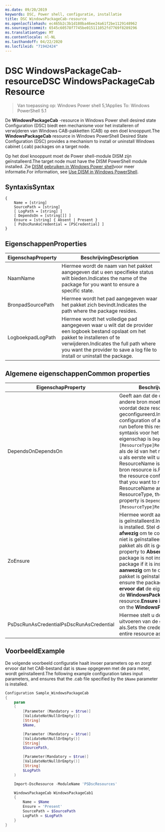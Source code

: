 ```yaml
---
ms.date: 09/20/2019
keywords: DSC, Power shell, configuratie, installatie
title: DSC WindowsPackageCab-resource
ms.openlocfilehash: ec465b2c3b1d180ba46ee24a61f2be1129148962
ms.sourcegitcommit: 6545c60578f7745be015111052fd7769f8289296
ms.translationtype: MT
ms.contentlocale: nl-NL
ms.lasthandoff: 04/22/2020
ms.locfileid: "71942424"
---
```

# <a name="dsc-windowspackagecab-resource"></a><span data-ttu-id="cb9d3-103">DSC WindowsPackageCab-resource</span><span class="sxs-lookup"><span data-stu-id="cb9d3-103">DSC WindowsPackageCab Resource</span></span>

> <span data-ttu-id="cb9d3-104">Van toepassing op: Windows Power shell 5,1</span><span class="sxs-lookup"><span data-stu-id="cb9d3-104">Applies To: Windows PowerShell 5.1</span></span>

<span data-ttu-id="cb9d3-105">De **WindowsPackageCab** -resource in Windows Power shell desired state Configuration (DSC) biedt een mechanisme voor het installeren of verwijderen van Windows CAB-pakketten (CAB) op een doel knooppunt.</span><span class="sxs-lookup"><span data-stu-id="cb9d3-105">The **WindowsPackageCab** resource in Windows PowerShell Desired State Configuration (DSC) provides a mechanism to install or uninstall Windows cabinet (.cab) packages on a target node.</span></span>

<span data-ttu-id="cb9d3-106">Op het doel knooppunt moet de Power shell-module DISM zijn geïnstalleerd.</span><span class="sxs-lookup"><span data-stu-id="cb9d3-106">The target node must have the DISM PowerShell module installed.</span></span> <span data-ttu-id="cb9d3-107">Zie [DISM gebruiken in Windows Power shell](/windows-hardware/manufacture/desktop/use-dism-in-windows-powershell-s14)voor meer informatie.</span><span class="sxs-lookup"><span data-stu-id="cb9d3-107">For information, see [Use DISM in Windows PowerShell](/windows-hardware/manufacture/desktop/use-dism-in-windows-powershell-s14).</span></span>

## <a name="syntax"></a><span data-ttu-id="cb9d3-108">Syntaxis</span><span class="sxs-lookup"><span data-stu-id="cb9d3-108">Syntax</span></span>

```Syntax
{
    Name = [string]
    SourcePath = [string]
    [ LogPath = [string] ]
    [ DependsOn = [string[]] ]
    Ensure = [string] { Absent | Present }
    [ PsDscRunAsCredential = [PSCredential] ]
}
```

## <a name="properties"></a><span data-ttu-id="cb9d3-109">Eigenschappen</span><span class="sxs-lookup"><span data-stu-id="cb9d3-109">Properties</span></span>

|<span data-ttu-id="cb9d3-110">Eigenschap</span><span class="sxs-lookup"><span data-stu-id="cb9d3-110">Property</span></span> |<span data-ttu-id="cb9d3-111">Beschrijving</span><span class="sxs-lookup"><span data-stu-id="cb9d3-111">Description</span></span> |
|---|---|
|<span data-ttu-id="cb9d3-112">Naam</span><span class="sxs-lookup"><span data-stu-id="cb9d3-112">Name</span></span> |<span data-ttu-id="cb9d3-113">Hiermee wordt de naam van het pakket aangegeven dat u een specifieke status wilt bieden.</span><span class="sxs-lookup"><span data-stu-id="cb9d3-113">Indicates the name of the package for you want to ensure a specific state.</span></span> |
|<span data-ttu-id="cb9d3-114">Bronpad</span><span class="sxs-lookup"><span data-stu-id="cb9d3-114">SourcePath</span></span> |<span data-ttu-id="cb9d3-115">Hiermee wordt het pad aangegeven waar het pakket zich bevindt.</span><span class="sxs-lookup"><span data-stu-id="cb9d3-115">Indicates the path where the package resides.</span></span> |
|<span data-ttu-id="cb9d3-116">Logboekpad</span><span class="sxs-lookup"><span data-stu-id="cb9d3-116">LogPath</span></span> |<span data-ttu-id="cb9d3-117">Hiermee wordt het volledige pad aangegeven waar u wilt dat de provider een logboek bestand opslaat om het pakket te installeren of te verwijderen.</span><span class="sxs-lookup"><span data-stu-id="cb9d3-117">Indicates the full path where you want the provider to save a log file to install or uninstall the package.</span></span> |

## <a name="common-properties"></a><span data-ttu-id="cb9d3-118">Algemene eigenschappen</span><span class="sxs-lookup"><span data-stu-id="cb9d3-118">Common properties</span></span>

|<span data-ttu-id="cb9d3-119">Eigenschap</span><span class="sxs-lookup"><span data-stu-id="cb9d3-119">Property</span></span> |<span data-ttu-id="cb9d3-120">Beschrijving</span><span class="sxs-lookup"><span data-stu-id="cb9d3-120">Description</span></span> |
|---|---|
|<span data-ttu-id="cb9d3-121">DependsOn</span><span class="sxs-lookup"><span data-stu-id="cb9d3-121">DependsOn</span></span> |<span data-ttu-id="cb9d3-122">Geeft aan dat de configuratie van een andere bron moet worden uitgevoerd voordat deze resource wordt geconfigureerd.</span><span class="sxs-lookup"><span data-stu-id="cb9d3-122">Indicates that the configuration of another resource must run before this resource is configured.</span></span> <span data-ttu-id="cb9d3-123">De syntaxis voor het gebruik van deze eigenschap is `DependsOn = "[ResourceType]ResourceName"`bijvoorbeeld als de id van het resource-script blok dat u als eerste wilt uitvoeren, de naam ResourceName is en het type van de bron resource is.</span><span class="sxs-lookup"><span data-stu-id="cb9d3-123">For example, if the ID of the resource configuration script block that you want to run first is ResourceName and its type is ResourceType, the syntax for using this property is `DependsOn = "[ResourceType]ResourceName"`.</span></span> |
|<span data-ttu-id="cb9d3-124">Zo</span><span class="sxs-lookup"><span data-stu-id="cb9d3-124">Ensure</span></span> |<span data-ttu-id="cb9d3-125">Hiermee wordt aangegeven of het pakket is geïnstalleerd.</span><span class="sxs-lookup"><span data-stu-id="cb9d3-125">Indicates if the package is installed.</span></span> <span data-ttu-id="cb9d3-126">Stel deze eigenschap in op **afwezig** om te controleren of het pakket niet is geïnstalleerd (of verwijder het pakket als dit is geïnstalleerd).</span><span class="sxs-lookup"><span data-stu-id="cb9d3-126">Set this property to **Absent** to ensure the package is not installed (or uninstall the package if it is installed).</span></span> <span data-ttu-id="cb9d3-127">Stel deze in op **aanwezig** om te controleren of het pakket is geïnstalleerd.</span><span class="sxs-lookup"><span data-stu-id="cb9d3-127">Set it to **Present** to ensure the package is installed.</span></span> <span data-ttu-id="cb9d3-128">**Zorg ervoor dat** de eigenschap vereist is voor de **WindowsPackageCab** -resource.</span><span class="sxs-lookup"><span data-stu-id="cb9d3-128">**Ensure** is a required property on the **WindowsPackageCab** resource.</span></span> |
|<span data-ttu-id="cb9d3-129">PsDscRunAsCredential</span><span class="sxs-lookup"><span data-stu-id="cb9d3-129">PsDscRunAsCredential</span></span> |<span data-ttu-id="cb9d3-130">Hiermee stelt u de referentie in voor het uitvoeren van de gehele resource als.</span><span class="sxs-lookup"><span data-stu-id="cb9d3-130">Sets the credential for running the entire resource as.</span></span> |

## <a name="example"></a><span data-ttu-id="cb9d3-131">Voorbeeld</span><span class="sxs-lookup"><span data-stu-id="cb9d3-131">Example</span></span>

<span data-ttu-id="cb9d3-132">De volgende voorbeeld configuratie haalt invoer parameters op en zorgt ervoor dat het CAB-bestand dat is `$Name` opgegeven met de para meter, wordt geïnstalleerd.</span><span class="sxs-lookup"><span data-stu-id="cb9d3-132">The following example configuration takes input parameters, and ensures that the .cab file specified by the `$Name` parameter is installed.</span></span>

```powershell
Configuration Sample_WindowsPackageCab
{
    param
    (
        [Parameter (Mandatory = $true)]
        [ValidateNotNullOrEmpty()]
        [String]
        $Name,

        [Parameter (Mandatory = $true)]
        [ValidateNotNullOrEmpty()]
        [String]
        $SourcePath,

        [Parameter(Mandatory = $true)]
        [ValidateNotNullOrEmpty()]
        [String]
        $LogPath
    )

    Import-DscResource -ModuleName 'PSDscResources'

    WindowsPackageCab WindowsPackageCab1
    {
        Name = $Name
        Ensure = 'Present'
        SourcePath = $SourcePath
        LogPath = $LogPath
    }
}
```
